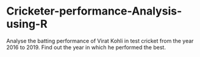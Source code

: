 # Cricketer-performance-Analysis-using-R
Analyse the batting performance of Virat Kohli in test cricket from the year 2016 to 2019. Find out the year in which he performed the best.
